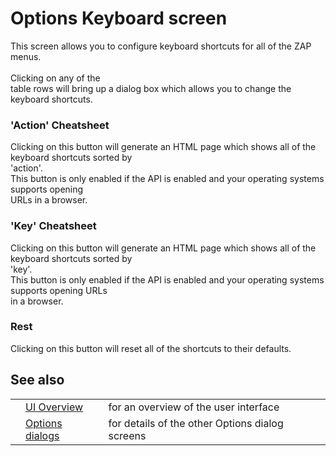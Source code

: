 # Options Keyboard screen

This screen allows you to configure keyboard shortcuts for all of the ZAP menus. <br><br>Clicking on any of the<br>
table rows will bring up a dialog box which allows you to change the keyboard shortcuts.<br>
<h3>'Action' Cheatsheet</h3>
Clicking on this button will generate an HTML page which shows all of the keyboard shortcuts sorted by<br>
'action'.<br>This button is only enabled if the API is enabled and your operating systems supports opening<br>
URLs in a browser.<br>
<h3>'Key' Cheatsheet</h3>
Clicking on this button will generate an HTML page which shows all of the keyboard shortcuts sorted by<br>
'key'.<br>This button is only enabled if the API is enabled and your operating systems supports opening URLs<br>
in a browser.<br>
<h3>Rest</h3>
Clicking on this button will reset all of the shortcuts to their defaults.<br>
<h2>See also</h2>
<table>
<tr><td></td><td><a href='HelpUiOverview'>UI Overview</a></td><td>for an overview of the user interface</td></tr>
<tr><td></td><td><a href='HelpUiDialogsOptionsOptions'>Options dialogs</a></td><td>for details of the other Options dialog screens</td></tr>
</table>